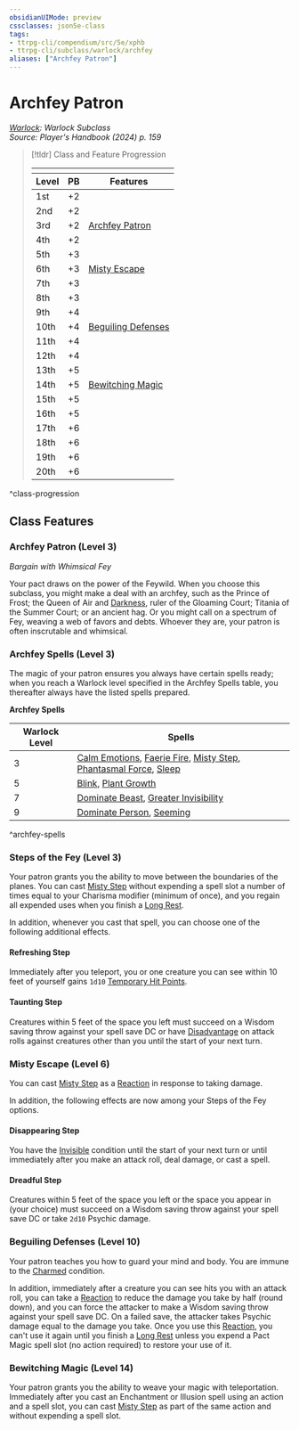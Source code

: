 ```yaml
---
obsidianUIMode: preview
cssclasses: json5e-class
tags:
- ttrpg-cli/compendium/src/5e/xphb
- ttrpg-cli/subclass/warlock/archfey
aliases: ["Archfey Patron"]
---
```

# Archfey Patron
*[Warlock](./warlock-xphb.md): Warlock Subclass*  
*Source: Player's Handbook (2024) p. 159*  

> [!tldr] Class and Feature Progression
> 
> <table class="class-progression">
> <thead>
> <tr><th colspan='3'></th></tr>
> <tr class="class-progression"><th class"level">Level</th><th class"pb">PB</th><th class"feature">Features</th></tr>
> </thead><tbody>
> <tr class="class-progression"><td class"level">1st</td><td class"pb">+2</td><td class"feature"></td></tr>
> <tr class="class-progression"><td class"level">2nd</td><td class"pb">+2</td><td class"feature"></td></tr>
> <tr class="class-progression"><td class"level">3rd</td><td class"pb">+2</td><td class"feature"><a href='#Archfey Patron (Level 3)' class='internal-link'>Archfey Patron</a></td></tr>
> <tr class="class-progression"><td class"level">4th</td><td class"pb">+2</td><td class"feature"></td></tr>
> <tr class="class-progression"><td class"level">5th</td><td class"pb">+3</td><td class"feature"></td></tr>
> <tr class="class-progression"><td class"level">6th</td><td class"pb">+3</td><td class"feature"><a href='#Misty Escape (Level 6)' class='internal-link'>Misty Escape</a></td></tr>
> <tr class="class-progression"><td class"level">7th</td><td class"pb">+3</td><td class"feature"></td></tr>
> <tr class="class-progression"><td class"level">8th</td><td class"pb">+3</td><td class"feature"></td></tr>
> <tr class="class-progression"><td class"level">9th</td><td class"pb">+4</td><td class"feature"></td></tr>
> <tr class="class-progression"><td class"level">10th</td><td class"pb">+4</td><td class"feature"><a href='#Beguiling Defenses (Level 10)' class='internal-link'>Beguiling Defenses</a></td></tr>
> <tr class="class-progression"><td class"level">11th</td><td class"pb">+4</td><td class"feature"></td></tr>
> <tr class="class-progression"><td class"level">12th</td><td class"pb">+4</td><td class"feature"></td></tr>
> <tr class="class-progression"><td class"level">13th</td><td class"pb">+5</td><td class"feature"></td></tr>
> <tr class="class-progression"><td class"level">14th</td><td class"pb">+5</td><td class"feature"><a href='#Bewitching Magic (Level 14)' class='internal-link'>Bewitching Magic</a></td></tr>
> <tr class="class-progression"><td class"level">15th</td><td class"pb">+5</td><td class"feature"></td></tr>
> <tr class="class-progression"><td class"level">16th</td><td class"pb">+5</td><td class"feature"></td></tr>
> <tr class="class-progression"><td class"level">17th</td><td class"pb">+6</td><td class"feature"></td></tr>
> <tr class="class-progression"><td class"level">18th</td><td class"pb">+6</td><td class"feature"></td></tr>
> <tr class="class-progression"><td class"level">19th</td><td class"pb">+6</td><td class"feature"></td></tr>
> <tr class="class-progression"><td class"level">20th</td><td class"pb">+6</td><td class"feature"></td></tr>
> </tbody></table>

^class-progression


## Class Features

### Archfey Patron (Level 3)

*Bargain with Whimsical Fey*

Your pact draws on the power of the Feywild. When you choose this subclass, you might make a deal with an archfey, such as the Prince of Frost; the Queen of Air and [Darkness](2-Mechanics/CLI/rules/variant-rules/darkness-xphb.md), ruler of the Gloaming Court; Titania of the Summer Court; or an ancient hag. Or you might call on a spectrum of Fey, weaving a web of favors and debts. Whoever they are, your patron is often inscrutable and whimsical.

### Archfey Spells (Level 3)

The magic of your patron ensures you always have certain spells ready; when you reach a Warlock level specified in the Archfey Spells table, you thereafter always have the listed spells prepared.

**Archfey Spells**

| Warlock Level | Spells |
|---------------|--------|
| 3 | [Calm Emotions](2-Mechanics/CLI/spells/calm-emotions-xphb.md), [Faerie Fire](2-Mechanics/CLI/spells/faerie-fire-xphb.md), [Misty Step](2-Mechanics/CLI/spells/misty-step-xphb.md), [Phantasmal Force](2-Mechanics/CLI/spells/phantasmal-force-xphb.md), [Sleep](2-Mechanics/CLI/spells/sleep-xphb.md) |
| 5 | [Blink](2-Mechanics/CLI/spells/blink-xphb.md), [Plant Growth](2-Mechanics/CLI/spells/plant-growth-xphb.md) |
| 7 | [Dominate Beast](2-Mechanics/CLI/spells/dominate-beast-xphb.md), [Greater Invisibility](2-Mechanics/CLI/spells/greater-invisibility-xphb.md) |
| 9 | [Dominate Person](2-Mechanics/CLI/spells/dominate-person-xphb.md), [Seeming](2-Mechanics/CLI/spells/seeming-xphb.md) |
^archfey-spells

### Steps of the Fey (Level 3)

Your patron grants you the ability to move between the boundaries of the planes. You can cast [Misty Step](2-Mechanics/CLI/spells/misty-step-xphb.md) without expending a spell slot a number of times equal to your Charisma modifier (minimum of once), and you regain all expended uses when you finish a [Long Rest](2-Mechanics/CLI/rules/variant-rules/long-rest-xphb.md).

In addition, whenever you cast that spell, you can choose one of the following additional effects.

#### Refreshing Step

Immediately after you teleport, you or one creature you can see within 10 feet of yourself gains `1d10` [Temporary Hit Points](2-Mechanics/CLI/rules/variant-rules/temporary-hit-points-xphb.md).

#### Taunting Step

Creatures within 5 feet of the space you left must succeed on a Wisdom saving throw against your spell save DC or have [Disadvantage](2-Mechanics/CLI/rules/variant-rules/disadvantage-xphb.md) on attack rolls against creatures other than you until the start of your next turn.

### Misty Escape (Level 6)

You can cast [Misty Step](2-Mechanics/CLI/spells/misty-step-xphb.md) as a [Reaction](2-Mechanics/CLI/rules/variant-rules/reaction-xphb.md) in response to taking damage.

In addition, the following effects are now among your Steps of the Fey options.

#### Disappearing Step

You have the [Invisible](2-Mechanics/CLI/rules/conditions.md#Invisible) condition until the start of your next turn or until immediately after you make an attack roll, deal damage, or cast a spell.

#### Dreadful Step

Creatures within 5 feet of the space you left or the space you appear in (your choice) must succeed on a Wisdom saving throw against your spell save DC or take `2d10` Psychic damage.

### Beguiling Defenses (Level 10)

Your patron teaches you how to guard your mind and body. You are immune to the [Charmed](2-Mechanics/CLI/rules/conditions.md#Charmed) condition.

In addition, immediately after a creature you can see hits you with an attack roll, you can take a [Reaction](2-Mechanics/CLI/rules/variant-rules/reaction-xphb.md) to reduce the damage you take by half (round down), and you can force the attacker to make a Wisdom saving throw against your spell save DC. On a failed save, the attacker takes Psychic damage equal to the damage you take. Once you use this [Reaction](2-Mechanics/CLI/rules/variant-rules/reaction-xphb.md), you can't use it again until you finish a [Long Rest](2-Mechanics/CLI/rules/variant-rules/long-rest-xphb.md) unless you expend a Pact Magic spell slot (no action required) to restore your use of it.

### Bewitching Magic (Level 14)

Your patron grants you the ability to weave your magic with teleportation. Immediately after you cast an Enchantment or Illusion spell using an action and a spell slot, you can cast [Misty Step](2-Mechanics/CLI/spells/misty-step-xphb.md) as part of the same action and without expending a spell slot.